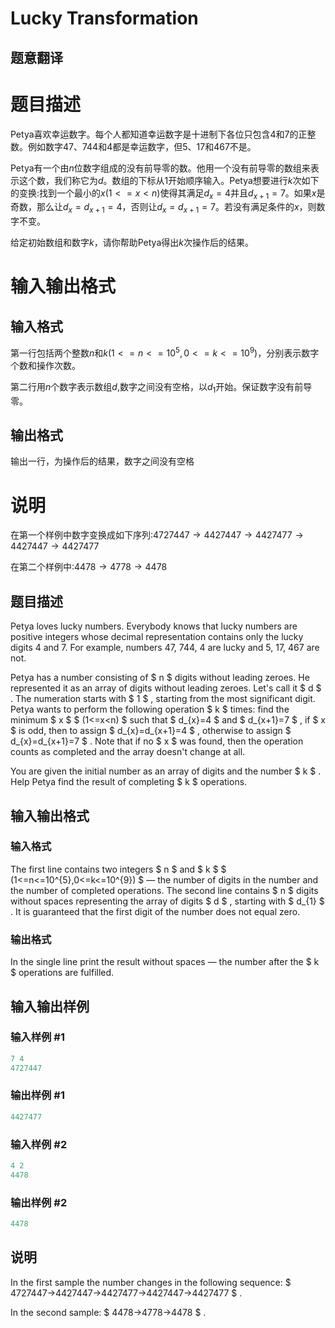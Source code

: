 # Lucky Transformation

## 题意翻译

# 题目描述

Petya喜欢幸运数字。每个人都知道幸运数字是十进制下各位只包含$4$和$7$的正整数。例如数字$47$、$744$和$4$都是幸运数字，但$5$、$17$和$467$不是。

Petya有一个由$n$位数字组成的没有前导零的数。他用一个没有前导零的数组来表示这个数，我们称它为$d$。数组的下标从$1$开始顺序输入。Petya想要进行$k$次如下的变换:找到一个最小的$x(1<=x< n)$使得其满足$d_x=4$并且$d_{x+1}=7$。如果$x$是奇数，那么让$d_x=d_{x+1}=4$，否则让$d_x=d_{x+1}=7$。若没有满足条件的$x$，则数字不变。

给定初始数组和数字$k$，请你帮助Petya得出$k$次操作后的结果。

# 输入输出格式

## 输入格式

第一行包括两个整数$n$和$k(1<=n<=10^5,0<=k<=10^9)$，分别表示数字个数和操作次数。

第二行用$n$个数字表示数组$d$,数字之间没有空格，以$d_1$开始。保证数字没有前导零。

## 输出格式

输出一行，为操作后的结果，数字之间没有空格

# 说明

在第一个样例中数字变换成如下序列:$4727447\to4427447\to4427477\to4427447\to4427477$

在第二个样例中:$4478\to4778\to4478$

## 题目描述

Petya loves lucky numbers. Everybody knows that lucky numbers are positive integers whose decimal representation contains only the lucky digits 4 and 7. For example, numbers 47, 744, 4 are lucky and 5, 17, 467 are not.

Petya has a number consisting of $ n $ digits without leading zeroes. He represented it as an array of digits without leading zeroes. Let's call it $ d $ . The numeration starts with $ 1 $ , starting from the most significant digit. Petya wants to perform the following operation $ k $ times: find the minimum $ x $ $ (1<=x&lt;n) $ such that $ d_{x}=4 $ and $ d_{x+1}=7 $ , if $ x $ is odd, then to assign $ d_{x}=d_{x+1}=4 $ , otherwise to assign $ d_{x}=d_{x+1}=7 $ . Note that if no $ x $ was found, then the operation counts as completed and the array doesn't change at all.

You are given the initial number as an array of digits and the number $ k $ . Help Petya find the result of completing $ k $ operations.

## 输入输出格式

### 输入格式

The first line contains two integers $ n $ and $ k $ $ (1<=n<=10^{5},0<=k<=10^{9}) $ — the number of digits in the number and the number of completed operations. The second line contains $ n $ digits without spaces representing the array of digits $ d $ , starting with $ d_{1} $ . It is guaranteed that the first digit of the number does not equal zero.

### 输出格式

In the single line print the result without spaces — the number after the $ k $ operations are fulfilled.

## 输入输出样例

### 输入样例 #1

```cpp
7 4
4727447

```
### 输出样例 #1

```cpp
4427477

```
### 输入样例 #2

```cpp
4 2
4478

```
### 输出样例 #2

```cpp
4478

```
## 说明

In the first sample the number changes in the following sequence: $ 4727447→4427447→4427477→4427447→4427477 $ .

In the second sample: $ 4478→4778→4478 $ .

